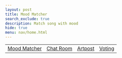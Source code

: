 ```yaml
---
layout: post
title: Mood Matcher 
search_exclude: true
description: Match song with mood
hide: true
menu: nav/home.html
---
```


<table>
    <tr>
        <td><a href="{{site.baseurl}}/navigation/mood">Mood Matcher</a></td>
        <td><a href="{{site.baseurl}}/moderation/chat_doodle/">Chat Room</a></td>
        <td><a href="{{site.baseurl}}/moderation/artpost_doodle/">Artpost</a></td>
        <td><a href="{{site.baseurl}}/moderation/gallery_doodle/">Voting</a></td>
    </tr>
</table>
